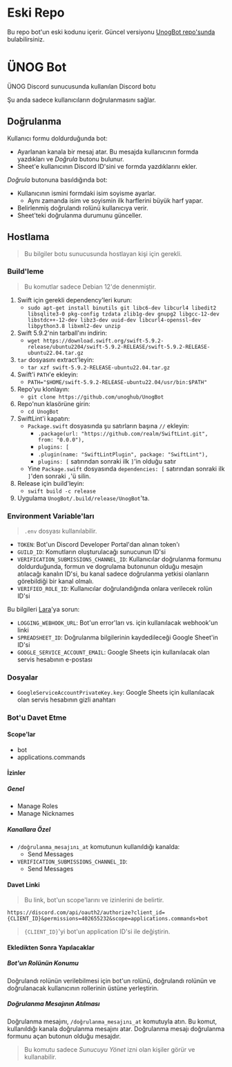 # Eski Repo

Bu repo bot'un eski kodunu içerir. Güncel versiyonu [UnogBot repo'sunda](https://github.com/unoghub/UnogBot) bulabilirsiniz.

# ÜNOG Bot

ÜNOG Discord sunucusunda kullanılan Discord botu

Şu anda sadece kullanıcıların doğrulanmasını sağlar.

## Doğrulanma

Kullanıcı formu doldurduğunda bot:
- Ayarlanan kanala bir mesaj atar. Bu mesajda kullanıcının formda yazdıkları ve _Doğrula_ butonu bulunur.
- Sheet'e kullanıcının Discord ID'sini ve formda yazdıklarını ekler.

_Doğrula_ butonuna basıldığında bot:
- Kullanıcının ismini formdaki isim soyisme ayarlar.
    - Aynı zamanda isim ve soyismin ilk harflerini büyük harf yapar.
- Belirlenmiş doğrulandı rolünü kullanıcıya verir.
- Sheet'teki doğrulanma durumunu günceller.

## Hostlama

> Bu bilgiler botu sunucusunda hostlayan kişi için gerekli.

### Build'leme

> Bu komutlar sadece Debian 12'de denenmiştir.

1. Swift için gerekli dependency'leri kurun:
    - `sudo apt-get install binutils git libc6-dev libcurl4 libedit2 libsqlite3-0 pkg-config tzdata zlib1g-dev gnupg2 libgcc-12-dev libstdc++-12-dev libz3-dev uuid-dev libcurl4-openssl-dev libpython3.8 libxml2-dev unzip`
2. Swift 5.9.2'nin tarball'ını indirin:
    - `wget https://download.swift.org/swift-5.9.2-release/ubuntu2204/swift-5.9.2-RELEASE/swift-5.9.2-RELEASE-ubuntu22.04.tar.gz`
3. `tar` dosyasını extract'leyin:
    - `tar xzf swift-5.9.2-RELEASE-ubuntu22.04.tar.gz`
4. Swift'i `PATH`'e ekleyin:
    - `PATH="$HOME/swift-5.9.2-RELEASE-ubuntu22.04/usr/bin:$PATH"`
5. Repo'yu klonlayın:
    - `git clone https://github.com/unoghub/UnogBot`
6. Repo'nun klasörüne girin:
    - `cd UnogBot`
7. SwiftLint'i kapatın:
    - `Package.swift` dosyasında şu satırların başına `//` ekleyin:
        - `.package(url: "https://github.com/realm/SwiftLint.git", from: "0.0.0"),`
        - `plugins: [`
        - `.plugin(name: "SwiftLintPlugin", package: "SwiftLint"),`
        - `plugins: [` satırından sonraki ilk `]`'in olduğu satır
    - Yine `Package.swift` dosyasında `dependencies: [` satırından sonraki ilk `]`'den sonraki `,`'ü silin.
8. Release için build'leyin:
    - `swift build -c release`
9. Uygulama `UnogBot/.build/release/UnogBot`'ta.

### Environment Variable'ları

> `.env` dosyası kullanılabilir.

- `TOKEN`: Bot'un Discord Developer Portal'dan alınan token'ı
- `GUILD_ID`: Komutların oluşturulacağı sunucunun ID'si
- `VERIFICATION_SUBMISSIONS_CHANNEL_ID`: Kullanıcılar doğrulanma formunu doldurduğunda, formun ve dogrulama butonunun olduğu mesajın atılacağı kanalın ID'si, bu kanal sadece doğrulanma yetkisi olanların görebildiği bir kanal olmalı.
- `VERIFIED_ROLE_ID`: Kullanıcılar doğrulandığında onlara verilecek rolün ID'si

Bu bilgileri [Lara](https://lara.lv)'ya sorun:
- `LOGGING_WEBHOOK_URL`: Bot'un error'ları vs. için kullanılacak webhook'un linki
- `SPREADSHEET_ID`: Doğrulanma bilgilerinin kaydedileceği Google Sheet'in ID'si
- `GOOGLE_SERVICE_ACCOUNT_EMAIL`: Google Sheets için kullanılacak olan servis hesabının e-postası

### Dosyalar

- `GoogleServiceAccountPrivateKey.key`: Google Sheets için kullanılacak olan servis hesabının gizli anahtarı

### Bot'u Davet Etme

#### Scope'lar

- bot
- applications.commands

#### İzinler

##### Genel

- Manage Roles
- Manage Nicknames

##### Kanallara Özel

- `/doğrulanma_mesajını_at` komutunun kullanıldığı kanalda:
    - Send Messages
- `VERIFICATION_SUBMISSIONS_CHANNEL_ID`:
    - Send Messages

#### Davet Linki

> Bu link, bot'un scope'larını ve izinlerini de belirtir.

`https://discord.com/api/oauth2/authorize?client_id={CLIENT_ID}&permissions=402655232&scope=applications.commands+bot`

> `{CLIENT_ID}`'yi bot'un application ID'si ile değiştirin.

#### Ekledikten Sonra Yapılacaklar

##### Bot'un Rolünün Konumu

Doğrulandı rolünün verilebilmesi için bot'un rolünü, doğrulandı rolünün ve doğrulanacak kullanıcının rollerinin üstüne yerleştirin.

##### Doğrulanma Mesajının Atılması

Doğrulanma mesajını, `/doğrulanma_mesajını_at` komutuyla atın. Bu komut, kullanıldığı kanala doğrulanma mesajını atar. Doğrulanma mesajı doğrulanma formunu açan butonun olduğu mesajdır.

> Bu komutu sadece _Sunucuyu Yönet_ izni olan kişiler görür ve kullanabilir.
